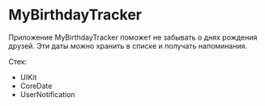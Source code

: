 # MyBirthdayTracker

Приложение MyBirthdayTracker поможет не забывать о днях рождения друзей. Эти даты можно хранить в списке и получать напоминания.

Стек:
* UIKit
* CoreDate
* UserNotification 

